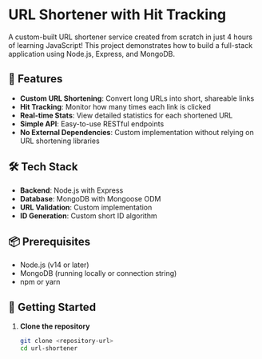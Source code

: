 # URL Shortener with Hit Tracking

A custom-built URL shortener service created from scratch in just 4 hours of learning JavaScript! This project demonstrates how to build a full-stack application using Node.js, Express, and MongoDB.

## 🚀 Features

- **Custom URL Shortening**: Convert long URLs into short, shareable links
- **Hit Tracking**: Monitor how many times each link is clicked
- **Real-time Stats**: View detailed statistics for each shortened URL
- **Simple API**: Easy-to-use RESTful endpoints
- **No External Dependencies**: Custom implementation without relying on URL shortening libraries

## 🛠️ Tech Stack

- **Backend**: Node.js with Express
- **Database**: MongoDB with Mongoose ODM
- **URL Validation**: Custom implementation
- **ID Generation**: Custom short ID algorithm

## 📦 Prerequisites

- Node.js (v14 or later)
- MongoDB (running locally or connection string)
- npm or yarn

## 🚀 Getting Started

1. **Clone the repository**
   ```bash
   git clone <repository-url>
   cd url-shortener